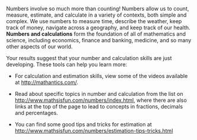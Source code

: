 Numbers involve so much more than counting! Numbers allow us to count, measure, estimate, and calculate in a variety of contexts, both simple and complex. We use numbers to measure time, describe the weather, keep track of money, navigate across a geography, and keep track of our health.  **Numbers and calculations** form the foundation of all of mathematics and science, including economics, finance and banking, medicine, and so many other aspects of our world. 

Your results suggest that your number and calculation skills are just developing. These tools can help you learn more:

* For calculation and estimation skills, view some of the videos available at http://mathantics.com/. 

* Read about specific topics in number and calculation from the list on http://www.mathsisfun.com/numbers/index.html, where there are also links at the top of the page to lead to concepts in fractions, decimals and percentages. 

* You can find some good tips and tricks for estimation at http://www.mathsisfun.com/numbers/estimation-tips-tricks.html
